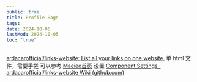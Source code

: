 ```yaml
---
public: true
title: Profile Page
tags:
date: 2024-10-05
lastMod: 2024-10-05
toc: "true"
---
```



[ardacarofficial/links-website: List all your links on one website.](https://github.com/ardacarofficial/links-website) 单 html 文件，需要手搓
可以参考 [Maeiee首页](https://maxieewong.com/)
设置 [Component Settings · ardacarofficial/links-website Wiki (github.com)](https://github.com/ardacarofficial/links-website/wiki/Component-Settings)

